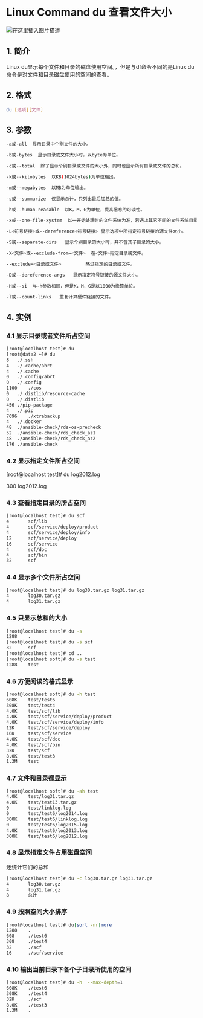 #  Linux Command du 查看文件大小


![在这里插入图片描述](https://img-blog.csdnimg.cn/acc6ec7d923847f493f5b686b5f3cf3c.gif#pic_center)


##  1. 简介
Linux du显示每个文件和目录的磁盘使用空间。，但是与df命令不同的是Linux du命令是对文件和目录磁盘使用的空间的查看。

## 2. 格式

```bash
du [选项][文件]
```

##  3. 参数

```bash
-a或-all  显示目录中个别文件的大小。   

-b或-bytes  显示目录或文件大小时，以byte为单位。   

-c或--total  除了显示个别目录或文件的大小外，同时也显示所有目录或文件的总和。 

-k或--kilobytes  以KB(1024bytes)为单位输出。

-m或--megabytes  以MB为单位输出。   

-s或--summarize  仅显示总计，只列出最后加总的值。

-h或--human-readable  以K，M，G为单位，提高信息的可读性。

-x或--one-file-xystem  以一开始处理时的文件系统为准，若遇上其它不同的文件系统目录则略过。 

-L<符号链接>或--dereference<符号链接> 显示选项中所指定符号链接的源文件大小。   

-S或--separate-dirs   显示个别目录的大小时，并不含其子目录的大小。 

-X<文件>或--exclude-from=<文件>  在<文件>指定目录或文件。   

--exclude=<目录或文件>         略过指定的目录或文件。    

-D或--dereference-args   显示指定符号链接的源文件大小。   

-H或--si  与-h参数相同，但是K，M，G是以1000为换算单位。   

-l或--count-links   重复计算硬件链接的文件。  
```

## 4. 实例

###  4.1 显示目录或者文件所占空间 

```bash
[root@localhost test]# du
[root@data2 ~]# du
8	./.ssh
4	./.cache/abrt
4	./.cache
0	./.config/abrt
0	./.config
1100	./cos
0	./.distlib/resource-cache
0	./.distlib
456	./pip-package
4	./.pip
7696	./xtrabackup
4	./.docker
48	./ansible-check/rds-os-precheck
52	./ansible-check/rds_check_az1
48	./ansible-check/rds_check_az2
176	./ansible-check

```
### 4.2 显示指定文件所占空间

[root@localhost test]# du log2012.log 

300     log2012.log

### 4.3 查看指定目录的所占空间

```bash
[root@localhost test]# du scf
4       scf/lib
4       scf/service/deploy/product
4       scf/service/deploy/info
12      scf/service/deploy
16      scf/service
4       scf/doc
4       scf/bin
32      scf
```
### 4.4 显示多个文件所占空间

```bash
[root@localhost test]# du log30.tar.gz log31.tar.gz 
4       log30.tar.gz
4       log31.tar.gz
```
### 4.5 只显示总和的大小

```bash
[root@localhost test]# du -s
1288    .
[root@localhost test]# du -s scf
32      scf
[root@localhost test]# cd ..
[root@localhost soft]# du -s test
1288    test
```
### 4.6 方便阅读的格式显示

```bash
[root@localhost soft]# du -h test
608K    test/test6
308K    test/test4
4.0K    test/scf/lib
4.0K    test/scf/service/deploy/product
4.0K    test/scf/service/deploy/info
12K     test/scf/service/deploy
16K     test/scf/service
4.0K    test/scf/doc
4.0K    test/scf/bin
32K     test/scf
8.0K    test/test3
1.3M    test
```

### 4.7 文件和目录都显示

```bash
[root@localhost soft]# du -ah test
4.0K    test/log31.tar.gz
4.0K    test/test13.tar.gz
0       test/linklog.log
0       test/test6/log2014.log
300K    test/test6/linklog.log
0       test/test6/log2015.log
4.0K    test/test6/log2013.log
300K    test/test6/log2012.log
```
### 4.8 显示指定文件占用磁盘空间
还统计它们的总和

```bash
[root@localhost test]# du -c log30.tar.gz log31.tar.gz 
4       log30.tar.gz
4       log31.tar.gz
8       总计
```
### 4.9 按照空间大小排序

```bash
[root@localhost test]# du|sort -nr|more
1288    .
608     ./test6
308     ./test4
32      ./scf
16      ./scf/service
```
### 4.10 输出当前目录下各个子目录所使用的空间

```bash
[root@localhost test]# du -h  --max-depth=1
608K    ./test6
308K    ./test4
32K     ./scf
8.0K    ./test3
1.3M    .
```
